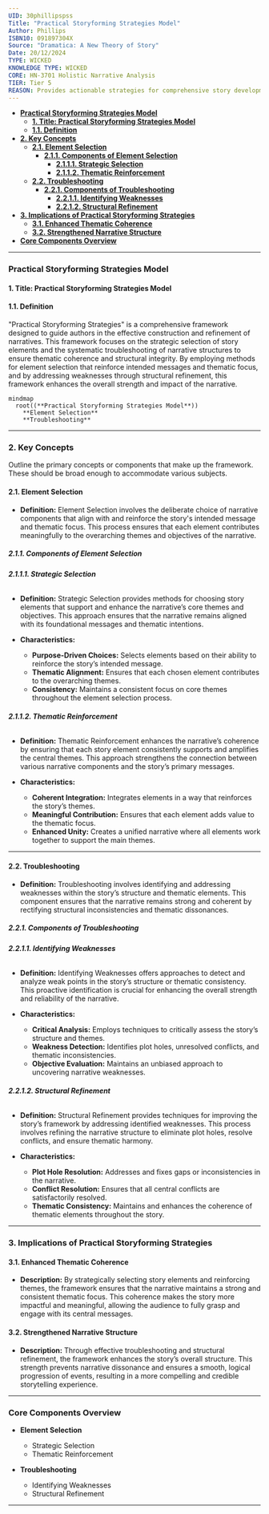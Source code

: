 ```yaml
---
UID: 30phillipspss
Title: "Practical Storyforming Strategies Model"
Author: Phillips
ISBN10: 091897304X
Source: "Dramatica: A New Theory of Story"
Date: 20/12/2024
TYPE: WICKED
KNOWLEDGE TYPE: WICKED
CORE: HN-3701 Holistic Narrative Analysis
TIER: Tier 5
REASON: Provides actionable strategies for comprehensive story development.
---
```


- [**Practical Storyforming Strategies Model**](#practical-storyforming-strategies-model)
  - [**1. Title: Practical Storyforming Strategies Model**](#1-title-practical-storyforming-strategies-model)
  - [**1.1. Definition**](#11-definition)
- [**2. Key Concepts**](#2-key-concepts)
  - [**2.1. Element Selection**](#21-element-selection)
    - [**2.1.1. Components of Element Selection**](#211-components-of-element-selection)
      - [**2.1.1.1. Strategic Selection**](#2111-strategic-selection)
      - [**2.1.1.2. Thematic Reinforcement**](#2112-thematic-reinforcement)
  - [**2.2. Troubleshooting**](#22-troubleshooting)
    - [**2.2.1. Components of Troubleshooting**](#221-components-of-troubleshooting)
      - [**2.2.1.1. Identifying Weaknesses**](#2211-identifying-weaknesses)
      - [**2.2.1.2. Structural Refinement**](#2212-structural-refinement)
- [**3. Implications of Practical Storyforming Strategies**](#3-implications-of-practical-storyforming-strategies)
  - [**3.1. Enhanced Thematic Coherence**](#31-enhanced-thematic-coherence)
  - [**3.2. Strengthened Narrative Structure**](#32-strengthened-narrative-structure)
- [**Core Components Overview**](#core-components-overview)

---

### **Practical Storyforming Strategies Model**

#### **1. Title: Practical Storyforming Strategies Model**

#### **1.1. Definition**

"Practical Storyforming Strategies" is a comprehensive framework designed to guide authors in the effective construction and refinement of narratives. This framework focuses on the strategic selection of story elements and the systematic troubleshooting of narrative structures to ensure thematic coherence and structural integrity. By employing methods for element selection that reinforce intended messages and thematic focus, and by addressing weaknesses through structural refinement, this framework enhances the overall strength and impact of the narrative.

```mermaid
mindmap
  root((**Practical Storyforming Strategies Model**))
    **Element Selection**
    **Troubleshooting**
```

---

### **2. Key Concepts**

Outline the primary concepts or components that make up the framework. These should be broad enough to accommodate various subjects.

#### **2.1. Element Selection**

- **Definition:**
  Element Selection involves the deliberate choice of narrative components that align with and reinforce the story's intended message and thematic focus. This process ensures that each element contributes meaningfully to the overarching themes and objectives of the narrative.

##### **2.1.1. Components of Element Selection**

###### **2.1.1.1. Strategic Selection**

- **Definition:**
  Strategic Selection provides methods for choosing story elements that support and enhance the narrative’s core themes and objectives. This approach ensures that the narrative remains aligned with its foundational messages and thematic intentions.

- **Characteristics:**
  - **Purpose-Driven Choices:** Selects elements based on their ability to reinforce the story’s intended message.
  - **Thematic Alignment:** Ensures that each chosen element contributes to the overarching themes.
  - **Consistency:** Maintains a consistent focus on core themes throughout the element selection process.

###### **2.1.1.2. Thematic Reinforcement**

- **Definition:**
  Thematic Reinforcement enhances the narrative’s coherence by ensuring that each story element consistently supports and amplifies the central themes. This approach strengthens the connection between various narrative components and the story’s primary messages.

- **Characteristics:**
  - **Coherent Integration:** Integrates elements in a way that reinforces the story’s themes.
  - **Meaningful Contribution:** Ensures that each element adds value to the thematic focus.
  - **Enhanced Unity:** Creates a unified narrative where all elements work together to support the main themes.

---

#### **2.2. Troubleshooting**

- **Definition:**
  Troubleshooting involves identifying and addressing weaknesses within the story’s structure and thematic elements. This component ensures that the narrative remains strong and coherent by rectifying structural inconsistencies and thematic dissonances.

##### **2.2.1. Components of Troubleshooting**

###### **2.2.1.1. Identifying Weaknesses**

- **Definition:**
  Identifying Weaknesses offers approaches to detect and analyze weak points in the story’s structure or thematic consistency. This proactive identification is crucial for enhancing the overall strength and reliability of the narrative.

- **Characteristics:**
  - **Critical Analysis:** Employs techniques to critically assess the story’s structure and themes.
  - **Weakness Detection:** Identifies plot holes, unresolved conflicts, and thematic inconsistencies.
  - **Objective Evaluation:** Maintains an unbiased approach to uncovering narrative weaknesses.

###### **2.2.1.2. Structural Refinement**

- **Definition:**
  Structural Refinement provides techniques for improving the story’s framework by addressing identified weaknesses. This process involves refining the narrative structure to eliminate plot holes, resolve conflicts, and ensure thematic harmony.

- **Characteristics:**
  - **Plot Hole Resolution:** Addresses and fixes gaps or inconsistencies in the narrative.
  - **Conflict Resolution:** Ensures that all central conflicts are satisfactorily resolved.
  - **Thematic Consistency:** Maintains and enhances the coherence of thematic elements throughout the story.

---

### **3. Implications of Practical Storyforming Strategies**

#### **3.1. Enhanced Thematic Coherence**

- **Description:**
  By strategically selecting story elements and reinforcing themes, the framework ensures that the narrative maintains a strong and consistent thematic focus. This coherence makes the story more impactful and meaningful, allowing the audience to fully grasp and engage with its central messages.

#### **3.2. Strengthened Narrative Structure**

- **Description:**
  Through effective troubleshooting and structural refinement, the framework enhances the story’s overall structure. This strength prevents narrative dissonance and ensures a smooth, logical progression of events, resulting in a more compelling and credible storytelling experience.

---

### **Core Components Overview**

- **Element Selection**

  - Strategic Selection
  - Thematic Reinforcement

- **Troubleshooting**
  - Identifying Weaknesses
  - Structural Refinement

---
